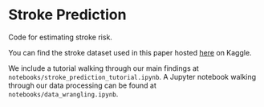 # Stroke Prediction
Code for estimating stroke risk. 


You can find the stroke dataset used in this paper hosted [here](https://www.kaggle.com/asaumya/healthcare-dataset-stroke-data/data) on Kaggle. 

We include a tutorial walking through our main findings at `notebooks/stroke_prediction_tutorial.ipynb`. 
A Jupyter notebook walking through our data processing can be found at  `notebooks/data_wrangling.ipynb`.
